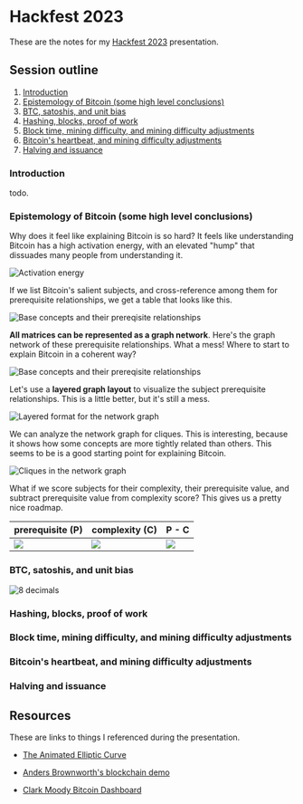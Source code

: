 # Hackfest 2023

These are the notes for my [Hackfest 2023](https://hackfest.ca/) presentation.

## Session outline

1. [Introduction](#Introduction)
1. [Epistemology of Bitcoin (some high level conclusions)](#Epistemology-of-Bitcoin-(some-high-level-conclusions))
1. [BTC, satoshis, and unit bias](#BTC,-satoshis,-and-unit-bias)
1. [Hashing, blocks, proof of work](#Hashing,-blocks,-proof-of-work)
1. [Block time, mining difficulty, and mining difficulty adjustments](#Block-time,-mining-difficulty,-and-mining-difficulty-adjustments)
1. [Bitcoin's heartbeat, and mining difficulty adjustments](#Bitcoin's-heartbeat,-and-mining-difficulty-adjustments)
1. [Halving and issuance](#Halving-and-issuance)


### Introduction

todo.

### Epistemology of Bitcoin (some high level conclusions)

Why does it feel like explaining Bitcoin is so hard? It feels like
understanding Bitcoin has a high activation energy, with an elevated  "hump" that dissuades many people from understanding it.

![Activation energy](assets/endothermic-reaction.png)

If we list Bitcoin's salient subjects, and cross-reference among them for
prerequisite relationships, we get a table that looks like this.

![Base concepts and their prereqisite relationships](assets/base-concepts-related.png)

**All matrices can be represented as a graph network**. Here's the graph network of these prerequisite relationships. What a mess! Where to start 
to explain Bitcoin in a coherent way?

![Base concepts and their prereqisite relationships](assets/base-concepts-graph-1.png)

Let's use a **layered graph layout** to visualize the subject prerequisite relationships. This is a little better, but it's still a mess.

![Layered format for the network graph](assets/base-concepts-layered.png)

We can analyze the network graph for cliques. This is interesting, because
it shows how some concepts are more tightly related than others.  This 
seems to be is a good starting point for explaining Bitcoin.

![Cliques in the network graph](assets/base-concepts-cliques.png)

What if we score subjects for their complexity, their prerequisite value, and subtract prerequisite value from complexity score? This gives us a pretty nice roadmap.

|   prerequisite (P)  | complexity (C)  | P - C  |
| ---- | ---- | ---- |
| ![](assets/scores-prerequisites.png) | ![](assets/scores-complexities.png) | ![](assets/scores-prerequisites-complexities.png) |

### BTC, satoshis, and unit bias

![8 decimals](assets/eight-decimals.png)

### Hashing, blocks, proof of work

### Block time, mining difficulty, and mining difficulty adjustments

### Bitcoin's heartbeat, and mining difficulty adjustments

### Halving and issuance

## Resources

These are links to things I referenced during the presentation.

- [The Animated Elliptic Curve](https://curves.xargs.org/)

- [Anders Brownworth's blockchain demo](https://github.com/anders94/blockchain-demo)

- [Clark Moody Bitcoin Dashboard](https://bitcoin.clarkmoody.com/)

